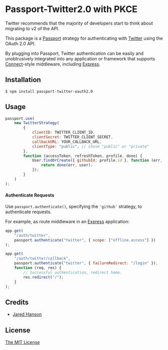 # Passport-Twitter2.0 with PKCE

Twitter recommends that the majority of developers start to think about migrating to v2 of the API.

This package is a [Passport](http://passportjs.org/) strategy for authenticating with [Twitter](https://twitter.com/)
using the OAuth 2.0 API.

By plugging into Passport, Twitter authentication can be easily and
unobtrusively integrated into any application or framework that supports
[Connect](http://www.senchalabs.org/connect/)-style middleware, including
[Express](http://expressjs.com/).

## Installation

```shell
$ npm install passport-twitter-oauth2.0
```

## Usage

```javascript
passport.use(
    new TwitterStrategy(
        {
            clientID: TWITTER_CLIENT_ID,
            clientSecret: TWITTER_CLIENT_SECRET,
            callbackURL: YOUR_CALLBACK_URL,
            clientType: "public", // chose "public" or "private"
        },
        function (accessToken, refreshToken, profile, done) {
            User.findOrCreate({ githubId: profile.id }, function (err, user) {
                return done(err, user);
            });
        }
    )
);
```

#### Authenticate Requests

Use `passport.authenticate()`, specifying the `'github'` strategy, to
authenticate requests.

For example, as route middleware in an [Express](http://expressjs.com/)
application:

```javascript
app.get(
    "/auth/twitter",
    passport.authenticate("twitter", { scope: ["offline.access"] })
);

app.get(
    "/auth/twitter/callback",
    passport.authenticate("twitter", { failureRedirect: "/login" }),
    function (req, res) {
        // Successful authentication, redirect home.
        res.redirect("/");
    }
);
```

## Credits

-   [Jared Hanson](http://github.com/jaredhanson)

## License

[The MIT License](http://opensource.org/licenses/MIT)
